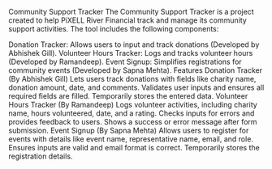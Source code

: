 Community Support Tracker
The Community Support Tracker is a project created to help PiXELL River Financial track and manage its community support activities. The tool includes the following components:

Donation Tracker: Allows users to input and track donations (Developed by Abhishek Gill).
Volunteer Hours Tracker: Logs and tracks volunteer hours (Developed by Ramandeep).
Event Signup: Simplifies registrations for community events (Developed by Sapna Mehta).
Features
Donation Tracker (By Abhishek Gill)
Lets users track donations with fields like charity name, donation amount, date, and comments.
Validates user inputs and ensures all required fields are filled.
Temporarily stores the entered data.
Volunteer Hours Tracker (By Ramandeep)
Logs volunteer activities, including charity name, hours volunteered, date, and a rating.
Checks inputs for errors and provides feedback to users.
Shows a success or error message after form submission.
Event Signup (By Sapna Mehta)
Allows users to register for events with details like event name, representative name, email, and role.
Ensures inputs are valid and email format is correct.
Temporarily stores the registration details.